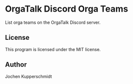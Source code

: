 # OrgaTalk Discord Orga Teams

List orga teams on the OrgaTalk Discord server.


## License

This program is licensed under the MIT license.


## Author

Jochen Kupperschmidt
